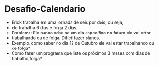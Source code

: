 # Desafio-Calendario


 * Erick trabalha em uma jornada de seis por dois, ou seja,
 * ele trabalha 6 dias e folga 2 dias.
 * Problema: Ele nunca sabe se um dia específico no futuro ele vai estar
 * trabalhando ou de folga. Difícil fazer planos.
 * Exemplo, como saber no dia 12 de Outubro ele vai estar trabalhando ou de folga?
 * Como fazer um programa que liste os próximos 3 meses com dias de trabalho/folga?
 

